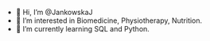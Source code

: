 - 👋 Hi, I’m @JankowskaJ
- 👀 I’m interested in Biomedicine, Physiotherapy, Nutrition.
- 🌱 I’m currently learning SQL and Python.


